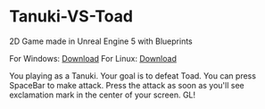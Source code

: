 # Tanuki-VS-Toad
2D Game made in Unreal Engine 5 with Blueprints

For Windows: [Download](https://minhaskamal.github.io/DownGit/#/home?url=https://github.com/Atternol/Tanuki-VS-Toad/tree/main/Tanuki%20VS%20Toad%20-%20Samurai%20Edition/Tanuki%20Duel%20(Windows))
For Linux: [Download](https://minhaskamal.github.io/DownGit/#/home?url=https://github.com/Atternol/Tanuki-VS-Toad/tree/main/Tanuki%20VS%20Toad%20-%20Samurai%20Edition/Tanuki%20Duel%20(Linux))

You playing as a Tanuki. Your goal is to defeat Toad. You can press SpaceBar to make attack. Press the attack as soon as you'll see exclamation mark in the center of your screen. GL!
